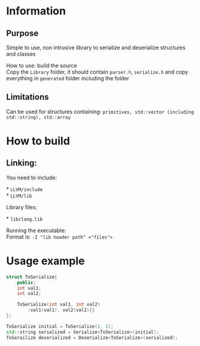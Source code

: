 # Information
## Purpose
<p>Simple to use, non intrusive library to serialize and deserialize structures and classes</p>
<p>How to use: build the source<br>
Copy the <code>Library</code> folder, it should contain <code>parser.h</code>, 
<code>serialize.h</code> and copy everything in <code>generated</code> folder including the folder</p>

## Limitations
<p>Can be used for structures containing: <code>primitives, std::vector (including std::string), std::array</code></p>

# How to build

## Linking:
<p> You need to include: </p>
* <code>LLVM/include</code><br>
* <code>LLVM/lib</code><br>
<p> Library files: </p>
* <code>libclang.lib</code>

<p>Running the executable:<br>Format is: 
<code>-I "lib header path" <"files"></code>
</p>

# Usage example
```cpp
struct ToSerialize{
	public:
	int val1;
	int val2;

	ToSerialize(int val1, int val2)
		:val1(val1), val2(val2){}
};

ToSerialize initial = ToSerialize(1, 5);
std::string serialized = Serialize<ToSerialize>(initial);
ToSerailize deserialized = Deserialize<ToSerialize>(serialized);
```